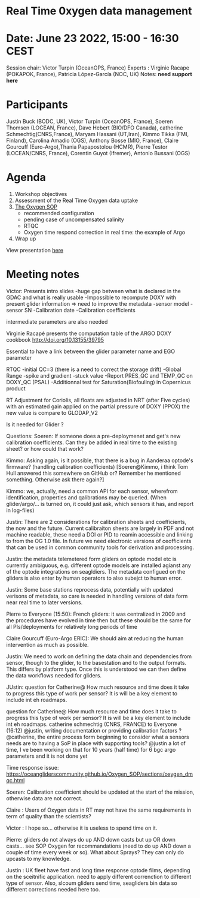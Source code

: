 # Real Time 0xygen data management

# Date: June 23 2022, 15:00 - 16:30 CEST

Session chair: Victor Turpin (OceanOPS, France)
Experts : Virginie Racape (POKAPOK, France), Patricia López-García (NOC, UK)
Notes: **need support here**

# Participants
Justin Buck (BODC, UK), Victor Turpin (OceanOPS, France), Soeren Thomsen (LOCEAN, France), Dave Hebert (BIO/DFO Canada), catherine Schmechtig(CNRS,France), Maryam Hassani (UT,Iran), Kimmo Tikka (FMI, Finland), Carolina Amadio (OGS), Anthony Bosse (MIO, France), Claire Gourcuff (Euro-Argo),Thania Papapostolou (HCMR), Pierre Testor (LOCEAN/CNRS, France), Corentin Guyot (Ifremer), Antonio Bussani (OGS)

# Agenda
1) Workshop objectives 
2) Assessment of the Real Time Oxygen data uptake
3) [The Oxygen SOP](https://oceangliderscommunity.github.io/Oxygen_SOP/sections/authors_SOP_development_process.html)
    - recommended configuration
    - pending case of uncompensated salinity
    - RTQC
    - Oxygen time respond correction in real time: the example of Argo
4) Wrap up

View presentation [here](https://github.com/OceanGlidersCommunity/meeting_notes/blob/main/WS6%20-%20Focus%20on%20Real%20Time%20data%20management%20of%20Oxygen%20Data%20V5.pdf)

# Meeting notes
Victor: Presents intro slides
-huge gap between what is declared in the GDAC and what is really usable 
-Impossible to recompute DOXY with present glider information
=> need to improve the metadata
-sensor model
-sensor SN
-Calibration date
-Calibration coefficients 

intermediate parameters are also needed 

Virginie Racapé presents the computation table of the ARGO DOXY cookbook http://doi.org/10.13155/39795 

Essential to have a link between the glider parameter name and EGO parameter

RTQC 
-initial QC=3 (there is a need to correct the storage drift)
-Global Range 
-spike and gradient
-stuck value 
-Report PRES_QC and TEMP_QC on DOXY_QC (PSAL)
-Additionnal test for Saturation(Biofouling) in Copernicus product

RT Adjustment 
for Coriolis, all floats are adjusted in NRT (after Five cycles) with an estimated gain applied on the partial pressure of DOXY (PPOX) the new value is compare to GLODAP_V2 

Is it needed for Glider ?


Questions: 
Soeren: If someone does a pre-deploymenet and get's new calibration coefficients. Can they be added in real time to the existing sheet? or how could that work?

Kimmo: Asking again, is it possible, that there is a bug in Aanderaa optode's firmware? (handling calibration coefficients) [Soeren@Kimmo, i think Tom Hull answered this somewhere on GitHub or? Remember he mentioned something. Otherwise ask there again?]

Kimmo: we, actually, need a common API for each sensor, wherefrom identification, properties and qalibrations may be queried. (When glider/argo/… is turned on, it could just ask, which sensors it has, and report in log-files)



Justin: There are 2 considerations for calibration sheets and coefficients, the now and the future. Current calibraiton sheets are largely in PDF and not machine readable, these need a DOI or PID to reamin accessible and linking to from the OG 1.0 file. In future we need electronic versions of ceofficients that can be used in common community tools for derivation and processing.

Justin: the metadata telemetered form gliders on optode model etc is currently ambiguous, e.g. different optode models are installed agianst any of the optode integrations on seagldiers. The metadata configued on the gliders is also enter by human operators to also subejct to human error.

Justin: Some base stations reprocess data, potentially with updated verisons of metadata, so care is needed in handling versions of data form near real time to later versions.


Pierre to Everyone (15:50): French gliders: it was centralized in 2009 and the procedures have evolved in time then but these should be the same for all PIs/deployments for relatively long periods of time

Claire Gourcuff (Euro-Argo ERIC): We should aim at reducing the human intervention as much as possible.


Justin: We need to work on defining the data chain and dependencies from sensor, though to the glider, to the basestation and to the output formats. This differs by platform type. Once this is understood we can then define the data workflows needed for gliders.



JUstin: question for Catherine@ How much resource and time does it take to progress this type of work per sensor? It is will be a key element to include int eh roadmaps.

question for Catherine@ How much resource and time does it take to progress this type of work per sensor? It is will be a key element to include int eh roadmaps.
catherine schmechtig (CNRS, FRANCE) to Everyone (16:12)
@justin, writing documentation or providing calibration factors ?
@catherine, the entire process form beginning to consider what a sensors needs are to having a SoP in place with supporting tools?
@justin a lot of time, I ve been working on that for 10 years (half time) for 6 bgc argo parameters and it is not done yet 



Time response issue: 
https://oceangliderscommunity.github.io/Oxygen_SOP/sections/oxygen_dmqc.html 


Soeren: Calibration coefficient should be updated at the start of the mission, otherwise data are not correct.

Claire : Users of Oxygen data in RT may not have the same requirements in term of quality than the scientists?

Victor : I hope so... otherwise it is useless to spend time on it.

Pierre: gliders do not always do up AND down casts but up OR down casts... see SOP Oxygen for recommandations (need to do up AND down a couple of time every week or so). What about Sprays? They can only do upcasts to my knowledge.


Justin : UK fleet have fast and long time response optode films, depending on the sceitnific application. need to apply different correnction to different type of sensor. Also, slcoum gliders send time, seagliders bin data so different corrections needed here too.



